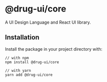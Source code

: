 # @drug-ui/core

A UI Design Language and React UI library.

## Installation

Install the package in your project directory with:

```
// with npm
npm install @drug-ui/core

// with yarn
yarn add @drug-ui/core
```

